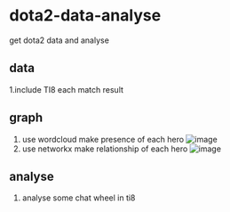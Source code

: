 # dota2-data-analyse
get dota2 data and analyse
## data
1.include TI8 each match result
## graph
1. use wordcloud make presence of each hero
![image](https://note.youdao.com/favicon.ico)
2. use networkx make relationship of each hero
![image](https://note.youdao.com/favicon.ico)
## analyse 
1. analyse some chat wheel in ti8
